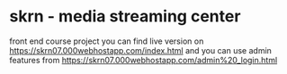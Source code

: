 # skrn - media streaming center
front end course project 
you can find live version on https://skrn07.000webhostapp.com/index.html
and you can use admin features from https://skrn07.000webhostapp.com/admin%20_login.html
